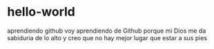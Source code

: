 # hello-world
aprendiendo github
voy aprendiendo de Github porque mi Dios me da sabiduria de lo alto
y creo que no hay mejor lugar que estar a sus pies
